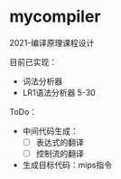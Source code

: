 # mycompiler
2021-编译原理课程设计

目前已实现：
* 词法分析器
* LR1语法分析器 5-30

ToDo：
* 中间代码生成：
  - [ ] 表达式的翻译
  - [ ] 控制流的翻译
* 生成目标代码：mips指令


